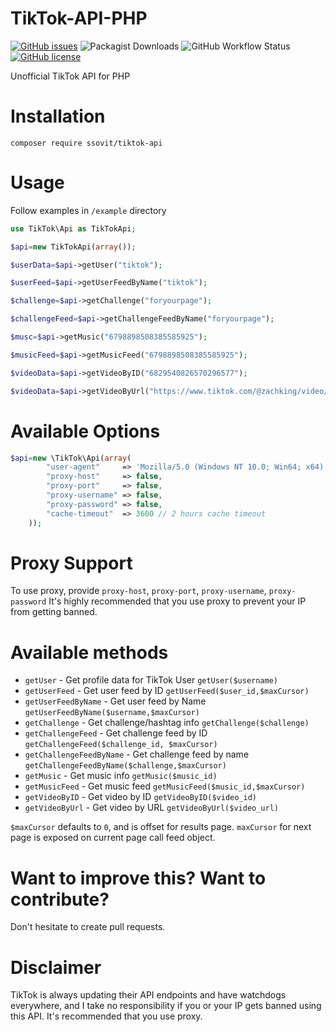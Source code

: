 # TikTok-API-PHP
[![GitHub issues](https://img.shields.io/github/issues/ssovit/TikTok-API-PHP?style=for-the-badge)](https://github.com/ssovit/TikTok-API-PHP/issues) ![Packagist Downloads](https://img.shields.io/packagist/dm/ssovit/TikTok-API-PHP?style=for-the-badge) ![GitHub Workflow Status](https://img.shields.io/github/workflow/status/ssovit/TikTok-API-PHP/Create%20Tag?style=for-the-badge) [![GitHub license](https://img.shields.io/github/license/ssovit/TikTok-API-PHP?style=for-the-badge)](https://github.com/ssovit/TikTok-API-PHP/blob/master/LICENSE)

Unofficial TikTok API for PHP

# Installation
`composer require ssovit/tiktok-api`

# Usage
Follow examples in `/example` directory

```php
use TikTok\Api as TikTokApi;

$api=new TikTokApi(array());

$userData=$api->getUser("tiktok");

$userFeed=$api->getUserFeedByName("tiktok");

$challenge=$api->getChallenge("foryourpage");

$challengeFeed=$api->getChallengeFeedByName("foryourpage");

$musc=$api->getMusic("6798898508385585925");

$musicFeed=$api->getMusicFeed("6798898508385585925");

$videoData=$api->getVideoByID("6829540826570296577");

$videoData=$api->getVideoByUrl("https://www.tiktok.com/@zachking/video/6829303572832750853");

```

# Available Options
```php
$api=new \TikTok\Api(array(
		"user-agent"     => 'Mozilla/5.0 (Windows NT 10.0; Win64; x64) AppleWebKit/537.36 (KHTML, like Gecko) Chrome/83.0.4103.106 Safari/537.36',
        "proxy-host"     => false,
        "proxy-port"     => false,
        "proxy-username" => false,
        "proxy-password" => false,
        "cache-timeout"  => 3600 // 2 hours cache timeout
    ));
```

# Proxy Support
To use proxy, provide `proxy-host`, `proxy-port`, `proxy-username`, `proxy-password`
It's highly recommended that you use proxy to prevent your IP from getting banned.

# Available methods
- `getUser` - Get profile data for TikTok User `getUser($username)`
- `getUserFeed` - Get user feed by ID `getUserFeed($user_id,$maxCursor)`
- `getUserFeedByName` - Get user feed by Name `getUserFeedByName($username,$maxCursor)`
- `getChallenge` - Get challenge/hashtag info `getChallenge($challenge)`
- `getChallengeFeed` - Get challenge feed by ID `getChallengeFeed($challenge_id, $maxCursor)`
- `getChallengeFeedByName` - Get challenge feed by name `getChallengeFeedByName($challenge,$maxCursor)`
- `getMusic` - Get music info `getMusic($music_id)`
- `getMusicFeed` - Get music feed `getMusicFeed($music_id,$maxCursor)`
- `getVideoByID` - Get video by ID `getVideoByID($video_id)`
- `getVideoByUrl` - Get video by URL `getVideoByUrl($video_url)`

`$maxCursor` defaults to `0`, and is offset for results page. `maxCursor` for next page is exposed on current page call feed object.

# Want to improve this? Want to contribute?
Don't hesitate to create pull requests.

# Disclaimer
TikTok is always updating their API endpoints and have watchdogs everywhere, and I take no responsibility if you or your IP gets banned using this API. It's recommended that you use proxy.
